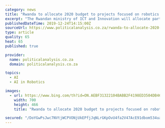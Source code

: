 ```yaml
---
category: news
title: "Rwanda to allocate 2020 budget to projects focused on robotics and blockchains"
excerpt: "The Rwandan ministry of ICT and Innovation will allocate part of its 2020 budget to new projects focusing on technologies such as blockchain, robotics, artificial intelligence (AI) and big data initiatives. Confirming this on Monday, 23 December 2019, in Kigali, Rwandan minister of ICT and Innovation, Paula Ingabire, said the planned investment ..."
publishedDateTime: 2019-12-24T14:15:00Z
sourceUrl: https://www.politicalanalysis.co.za/rwanda-to-allocate-2020-budget-to-projects-focused-on-robotics-and-blockchains/
type: article
quality: 65
heat: 65
published: true

provider:
  name: politicalanalysis.co.za
  domain: politicalanalysis.co.za

topics:
  - AI
  - AI in Robotics

images:
  - url: https://www.bing.com/th?id=ON.AEBF31322104BABB2F4198ED3504DB46
    width: 700
    height: 466
    title: "Rwanda to allocate 2020 budget to projects focused on robotics and blockchains"

secured: "/DoYGwPsJwc7NVtjWCPVONjUkEPfjJqNLrGKpOvU4fa2V47AcE91dbom534uaGQoYJmXQVC5wayPkhUpD1lfNIcNjiARg4/cFRu1dqwniM4k/3VJxqNhUQrN7HoLt/7BkOgarAHZscH1AaFyQYq8LW7kSscCWiMhy6dO0JNfBNcTH/5zavrMCm0tmjqRGxTlPm3nazKZf05hX5M5rCat3SlNo/aOqcURa4sCL6QJ5yk3/2gfh/MtiNOzBQnfh4b0ARtrbJ4+Gv7Bw0xorZttrA==;OLiD/GmA8xZ2soxqRwD7gA=="
---
```


